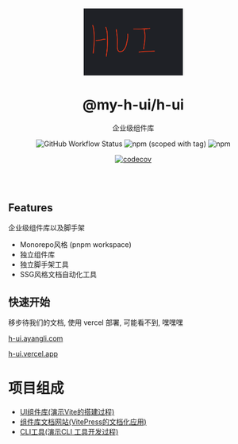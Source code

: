 <br>

<p align="center">
<img src="./assets/h-ui--logo.png" style="width:200px;" />
</p>

<h1 align="center">@my-h-ui/h-ui</h1>

<p align="center">
企业级组件库
</p>

<div style="text-align: center">

![GitHub Workflow Status](https://img.shields.io/github/actions/workflow/status/ayangliayangli/h-ui/main.yml?style=for-the-badge)
![npm (scoped with tag)](https://img.shields.io/npm/v/@my-h-ui/h-ui/latest?style=for-the-badge)
![npm](https://img.shields.io/npm/dy/@my-h-ui/h-ui?style=for-the-badge)

[![codecov](https://codecov.io/gh/ayangliayangli/h-ui/branch/master/graph/badge.svg?token=2TC3DFBRY2)](https://codecov.io/gh/ayangliayangli/h-ui)

</div>

<br>
<br>

## Features

企业级组件库以及脚手架

- Monorepo风格 (pnpm workspace)
- 独立组件库
- 独立脚手架工具
- SSG风格文档自动化工具

## 快速开始

移步待我们的文档, 使用 vercel 部署, 可能看不到, 嘿嘿嘿

[h-ui.ayangli.com](https://h-ui.ayangli.com)

[h-ui.vercel.app](https://h-ui.vercel.app/)


# 项目组成
- [ UI组件库(演示Vite的搭建过程) ](packages/h-ui-vite/)
- [ 组件库文档网站(VitePress的文档化应用) ](packages/docs-vite/)
- [ CLI工具(演示CLI 工具开发过程) ](packages/create-h-ui-cli/)

